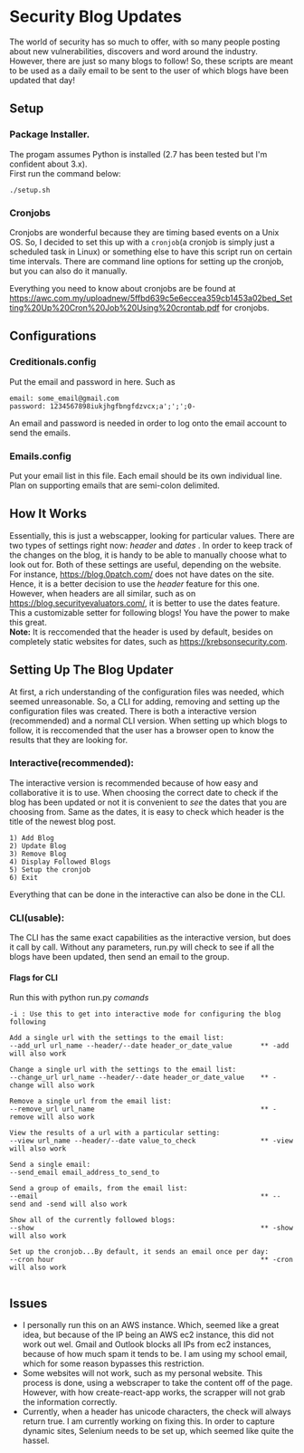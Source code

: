 # Security Blog Updates
The world of security has so much to offer, with so many people posting about new vulnerabilities, discovers and word around the industry.
However, there are just so many blogs to follow! So, these scripts are meant to be used as a daily email to be sent to the user of which blogs
have been updated that day! 

## Setup 

### Package Installer. 
The progam assumes Python is installed (2.7 has been tested but I'm confident about 3.x).   
First run the command below:
```
./setup.sh
```

### Cronjobs
Cronjobs are wonderful because they are timing based events on a Unix OS. So, I decided to set this up with a `cronjob`(a cronjob is simply just a scheduled task in Linux) or something else to have this script run on certain time
intervals. There are command line options for setting up the cronjob, but you can also do it manually.  

Everything you need to know about cronjobs are be found at https://awc.com.my/uploadnew/5ffbd639c5e6eccea359cb1453a02bed_Setting%20Up%20Cron%20Job%20Using%20crontab.pdf for cronjobs. 

## Configurations 

### Creditionals.config
Put the email and password in here. 
Such as 
```
email: some_email@gmail.com
password: 1234567898iukjhgfbngfdzvcx;a';';';0-
```
An email and password is needed in order to log onto the email account to send the emails.

### Emails.config 
Put your email list in this file. Each email should be its own individual line. Plan on supporting emails that are semi-colon delimited. 

## How It Works
Essentially, this is just a webscapper, looking for particular values. There are two types of settings right now: <i> header </i> and <i> dates </i>. In order to keep track of the changes on the blog, it is handy to be able to manually choose what to look out for. Both of these settings are useful, depending on the website. For instance, https://blog.0patch.com/ does not have dates on the site. Hence, it is a better decision to use the <i>header</i> feature for this one. However, when headers are all similar, such as on https://blog.securityevaluators.com/, it is better to use the dates feature. This a customizable setter for following blogs! You have the power to make this great.  
<b>Note:</b> It is reccomended that the header is used by default, besides on completely static websites for dates, such as https://krebsonsecurity.com. 

## Setting Up The Blog Updater 
At first, a rich understanding of the configuration files was needed, which seemed unreasonable. So, a CLI for adding, removing and setting up the configuration files was created. There is both a interactive version (recommended) and a normal CLI version. When setting up which blogs to follow, it is reccomended that the user has a browser open to know the results that they are looking for. 

### Interactive(recommended):
The interactive version is recommended because of how easy and collaborative it is to use. When choosing the correct date to check if the blog has been updated or not it is convenient to <i>see</i> the dates that you are choosing from. Same as the dates, it is easy to check which header is the title of the newest blog post.   
```
1) Add Blog  
2) Update Blog
3) Remove Blog
4) Display Followed Blogs
5) Setup the cronjob
6) Exit 
```
Everything that can be done in the interactive can also be done in the CLI. 

### CLI(usable): 
The CLI has the same exact capabilities as the interactive version, but does it call by call. Without any parameters, run.py will check to see if all the blogs have been updated, then send an email to the group. 
#### Flags for CLI

Run this with python run.py _comands_ 
```
-i : Use this to get into interactive mode for configuring the blog following

Add a single url with the settings to the email list:
--add_url url_name --header/--date header_or_date_value       ** -add will also work

Change a single url with the settings to the email list:
--change_url url_name --header/--date header_or_date_value    ** -change will also work

Remove a single url from the email list:
--remove_url url_name                                         ** -remove will also work

View the results of a url with a particular setting: 
--view url_name --header/--date value_to_check                ** -view will also work 

Send a single email: 
--send_email email_address_to_send_to

Send a group of emails, from the email list: 
--email                                                       ** --send and -send will also work 

Show all of the currently followed blogs:
--show                                                        ** -show will also work 

Set up the cronjob...By default, it sends an email once per day: 
--cron hour                                                   ** -cron will also work 


```

## Issues 
* I personally run this on an AWS instance. Which, seemed like a great idea, but because of the IP being an AWS ec2 instance, this did not work out wel. Gmail and Outlook blocks all IPs from ec2 instances, because of how much spam it tends to be. I am using my school email, which for some reason bypasses this restriction.
* Some websites will not work, such as my personal website. This process is done, using a webscraper to take the content off of the page. However, with how create-react-app works, the scrapper will not grab the information correctly. 
* Currently, when a header has unicode characters, the check will always return true. I am currently working on fixing this. 
In order to capture dynamic sites, Selenium needs to be set up, which seemed like quite the hassel. 
